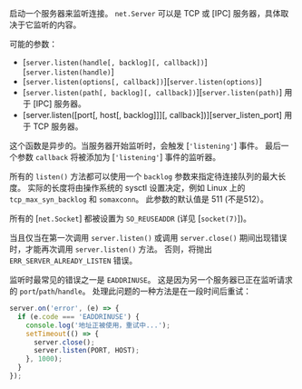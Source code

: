 
启动一个服务器来监听连接。 
`net.Server` 可以是 TCP 或 [IPC] 服务器，具体取决于它监听的内容。

可能的参数：

* [`server.listen(handle[, backlog][, callback])`][`server.listen(handle)`]
* [`server.listen(options[, callback])`][`server.listen(options)`]
* [`server.listen(path[, backlog][, callback])`][`server.listen(path)`] 用于 [IPC] 服务器。
* [server.listen([port[, host[, backlog]]][, callback])][server_listen_port] 用于 TCP 服务器。

这个函数是异步的。当服务器开始监听时，会触发 [`'listening'`] 事件。
最后一个参数 `callback` 将被添加为 [`'listening'`] 事件的监听器。

所有的 `listen()` 方法都可以使用一个 `backlog` 参数来指定待连接队列的最大长度。
实际的长度将由操作系统的 sysctl 设置决定，例如 Linux 上的 `tcp_max_syn_backlog` 和 `somaxconn`。
此参数的默认值是 511 (不是512）。

所有的 [`net.Socket`] 都被设置为 `SO_REUSEADDR` (详见 [`socket(7)`])。

当且仅当在第一次调用 `server.listen()` 或调用 `server.close()` 期间出现错误时，才能再次调用 `server.listen()` 方法。
否则，将抛出 `ERR_SERVER_ALREADY_LISTEN` 错误。

监听时最常见的错误之一是 `EADDRINUSE`。
这是因为另一个服务器已正在监听请求的 `port`/`path`/`handle`。
处理此问题的一种方法是在一段时间后重试：

```js
server.on('error', (e) => {
  if (e.code === 'EADDRINUSE') {
    console.log('地址正被使用，重试中...');
    setTimeout(() => {
      server.close();
      server.listen(PORT, HOST);
    }, 1000);
  }
});
```

